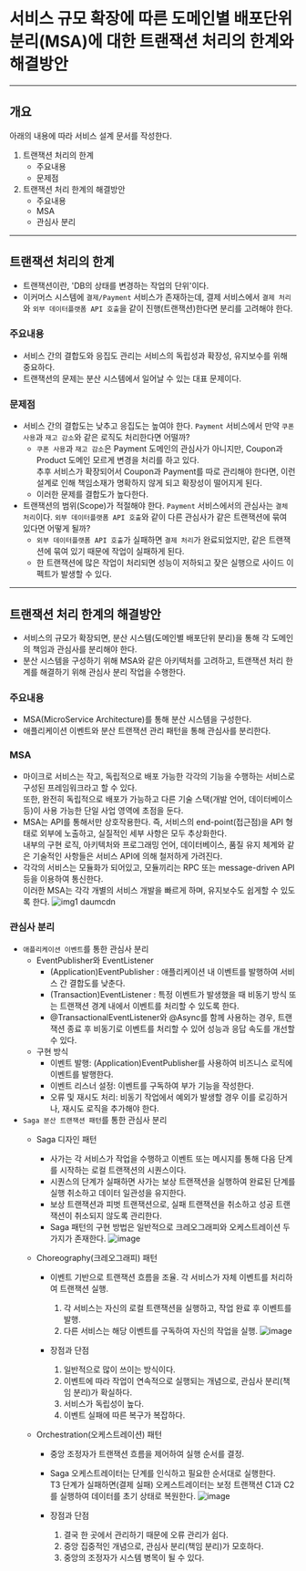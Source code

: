 # 서비스 규모 확장에 따른 도메인별 배포단위 분리(MSA)에 대한 트랜잭션 처리의 한계와 해결방안
---

## 개요
아래의 내용에 따라 서비스 설계 문서를 작성한다.
1. 트랜잭션 처리의 한계
   - 주요내용
   - 문제점
2. 트랜잭션 처리 한계의 해결방안
   - 주요내용
   - MSA
   - 관심사 분리
---

## 트랜잭션 처리의 한계
- 트랜잭션이란, 'DB의 상태를 변경하는 작업의 단위'이다.
- 이커머스 시스템에 `결제/Payment` 서비스가 존재하는데, 결제 서비스에서 `결제 처리`와 `외부 데이터플랫폼 API 호출`을 같이 진행(트랜잭션)한다면 분리를 고려해야 한다.

### 주요내용
- 서비스 간의 결합도와 응집도 관리는 서비스의 독립성과 확장성, 유지보수를 위해 중요하다.
- 트랜잭션의 문제는 분산 시스템에서 일어날 수 있는 대표 문제이다.

### 문제점
- 서비스 간의 결합도는 낮추고 응집도는 높여야 한다. `Payment` 서비스에서 만약 `쿠폰 사용`과 `재고 감소`와 같은 로직도 처리한다면 어떨까?
  - `쿠폰 사용`과 `재고 감소`은 Payment 도메인의 관심사가 아니지만, Coupon과 Product 도메인 모르게 변경을 처리를 하고 있다.<br>
     추후 서비스가 확장되어서 Coupon과 Payment를 따로 관리해야 한다면, 이런 설계로 인해 책임소재가 명확하지 않게 되고 확장성이 떨어지게 된다.  
  - 이러한 문제를 결합도가 높다한다.
- 트랜잭션의 범위(Scope)가 적절해야 한다. `Payment` 서비스에서의 관심사는 `결체 처리`이다. `외부 데이터플랫폼 API 호출`와 같이 다른 관심사가 같은 트랜잭션에 묶여 있다면 어떻게 될까?
  - `외부 데이터플랫폼 API 호출`가 실패하면 `결제 처리`가 완료되었지만, 같은 트랜잭션에 묶여 있기 때문에 작업이 실패하게 된다.
  - 한 트랜잭션에 많은 작업이 처리되면 성능이 저하되고 잦은 실행으로 사이드 이펙트가 발생할 수 있다.
---

## 트랜잭션 처리 한계의 해결방안
- 서비스의 규모가 확장되면, 분산 시스템(도메인별 배포단위 분리)을 통해 각 도메인의 책임과 관심사를 분리해야 한다.
- 분산 시스템을 구성하기 위해 MSA와 같은 아키텍처를 고려하고, 트랜잭션 처리 한계를 해결하기 위해 관심사 분리 작업을 수행한다.

### 주요내용
- MSA(MicroService Architecture)를 통해 분산 시스템을 구성한다.
- 애플리케이션 이벤트와 분산 트랜잭션 관리 패턴을 통해 관심사를 분리한다.

### MSA
- 마이크로 서비스는 작고, 독립적으로 배포 가능한 각각의 기능을 수행하는 서비스로 구성된 프레임워크라고 할 수 있다.<br>
  또한, 완전히 독립적으로 배포가 가능하고 다른 기술 스택(개발 언어, 데이터베이스 등)이 사용 가능한 단일 사업 영역에 초점을 둔다.
- MSA는 API를 통해서만 상호작용한다. 즉, 서비스의 end-point(접근점)을 API 형태로 외부에 노출하고, 실질적인 세부 사항은 모두 추상화한다.<br>
  내부의 구현 로직, 아키텍처와 프로그래밍 언어, 데이터베이스, 품질 유지 체계와 같은 기술적인 사항들은 서비스 API에 의해 철저하게 가려진다.
- 각각의 서비스는 모듈화가 되어있고, 모듈끼리는 RPC 또는 message-driven API등을 이용하여 통신한다.<br>
  이러한 MSA는 각각 개별의 서비스 개발을 빠르게 하며, 유지보수도 쉽게할 수 있도록 한다.
  ![img1 daumcdn](https://github.com/user-attachments/assets/2622fb35-ce70-4b41-bcdb-b4915551fc82)

### 관심사 분리
- `애플리케이션 이벤트`를 통한 관심사 분리
  - EventPublisher와 EventListener
    - (Application)EventPublisher : 애플리케이션 내 이벤트를 발행하여 서비스 간 결합도를 낮춘다.
    - (Transaction)EventListener : 특정 이벤트가 발생했을 때 비동기 방식 또는 트랜잭션 경계 내에서 이벤트를 처리할 수 있도록 한다.
    - @TransactionalEventListener와 @Async를 함께 사용하는 경우, 트랜잭션 종료 후 비동기로 이벤트를 처리할 수 있어 성능과 응답 속도를 개선할 수 있다.
  - 구현 방식
    - 이벤트 발행: (Application)EventPublisher를 사용하여 비즈니스 로직에 이벤트를 발행한다.
    - 이벤트 리스너 설정: 이벤트를 구독하여 부가 기능을 작성한다.
    - 오류 및 재시도 처리: 비동기 작업에서 예외가 발생할 경우 이를 로깅하거나, 재시도 로직을 추가해야 한다.
- `Saga 분산 트랜잭션 패턴`를 통한 관심사 분리
  - Saga 디자인 패턴
    - 사가는 각 서비스가 작업을 수행하고 이벤트 또는 메시지를 통해 다음 단계를 시작하는 로컬 트랜잭션의 시퀀스이다.
    - 시퀀스의 단계가 실패하면 사가는 보상 트랜잭션을 실행하여 완료된 단계를 실행 취소하고 데이터 일관성을 유지한다.
    - 보상 트랜잭션과 피벗 트랜잭션으로, 실패 트랜잭션을 취소하고 성공 트랜잭션이 취소되지 않도록 관리한다.
    - Saga 패턴의 구현 방법은 일반적으로 크레오그래피와 오케스트레이션 두 가지가 존재한다.
      ![image](https://github.com/user-attachments/assets/cc56afb3-6951-443c-a101-4684770cfb2f)

  - Choreography(크레오그래피) 패턴
    - 이벤트 기반으로 트랜잭션 흐름을 조율. 각 서비스가 자체 이벤트를 처리하여 트랜잭션 실행.
      1. 각 서비스는 자신의 로컬 트랜잭션을 실행하고, 작업 완료 후 이벤트를 발행.
      2. 다른 서비스는 해당 이벤트를 구독하여 자신의 작업을 실행.
    ![image](https://github.com/user-attachments/assets/954cdd4e-eac9-40b8-be9e-b619baaab235)

    - 장점과 단점
      1. 일반적으로 많이 쓰이는 방식이다.
      2. 이벤트에 따라 작업이 연속적으로 실행되는 개념으로, 관심사 분리(책임 분리)가 확실하다.
      3. 서비스가 독립성이 높다. 
      4. 이벤트 실패에 따른 복구가 복잡하다.
  - Orchestration(오케스트레이션) 패턴
    - 중앙 조정자가 트랜잭션 흐름을 제어하여 실행 순서를 결정.
    - Saga 오케스트레이터는 단계를 인식하고 필요한 순서대로 실행한다.<br>
      T3 단계가 실패하면(결제 실패) 오케스트레이터는 보정 트랜잭션 C1과 C2를 실행하여 데이터를 초기 상태로 복원한다.
    ![image](https://github.com/user-attachments/assets/d789b3f1-a6ca-480d-8b37-2700cab1ee56)

    - 장점과 단점
      1. 결국 한 곳에서 관리하기 때문에 오류 관리가 쉽다.
      2. 중앙 집중적인 개념으로, 관심사 분리(책임 분리)가 모호하다.
      3. 중앙의 조정자가 시스템 병목이 될 수 있다.
